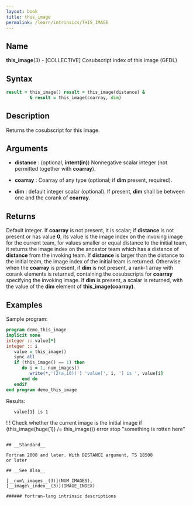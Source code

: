 ```yaml
---
layout: book
title: this_image
permalink: /learn/intrinsics/THIS_IMAGE
---
```

## __Name__

__this\_image__(3) - \[COLLECTIVE\] Cosubscript index of this image
(GFDL)

## __Syntax__
```fortran
result = this_image() result = this_image(distance) &
         & result = this_image(coarray, dim)
```
## __Description__

Returns the cosubscript for this image.

## __Arguments__

  - __distance__
    : (optional, __intent(in)__) Nonnegative scalar integer (not permitted
    together with __coarray__).

  - __coarray__
    : Coarray of any type (optional; if __dim__ present, required).

  - __dim__
    : default integer scalar (optional). If present, __dim__ shall be between
    one and the corank of __coarray__.

## __Returns__

Default integer. If __coarray__ is not present, it is scalar; if __distance__ is
not present or has value __0__, its value is the image index on the invoking
image for the current team, for values smaller or equal distance to the
initial team, it returns the image index on the ancestor team which has
a distance of __distance__ from the invoking team. If __distance__ is larger
than the distance to the initial team, the image index of the initial
team is returned. Otherwise when the __coarray__ is present, if __dim__ is not
present, a rank-1 array with corank elements is returned, containing the
cosubscripts for __coarray__ specifying the invoking image. If __dim__ is
present, a scalar is returned, with the value of the __dim__ element of
__this\_image(coarray)__.

## __Examples__

Sample program:

```fortran
program demo_this_image
implicit none
integer :: value[*]
integer :: i
   value = this_image()
   sync all
   if (this_image() == 1) then
      do i = 1, num_images()
         write(*,'(2(a,i0))') 'value[', i, '] is ', value[i]
      end do
   endif
end program demo_this_image
```
  Results:
```text
   value[1] is 1
```
!
! Check whether the current image is the initial image
if (this_image(huge(1)) /= this_image())
error stop "something is rotten here"
```

## __Standard__

Fortran 2008 and later. With DISTANCE argument, TS 18508
or later

## __See Also__

[__num\_images__(3)](NUM_IMAGES),
[__image\_index__(3)](IMAGE_INDEX)

###### fortran-lang intrinsic descriptions
